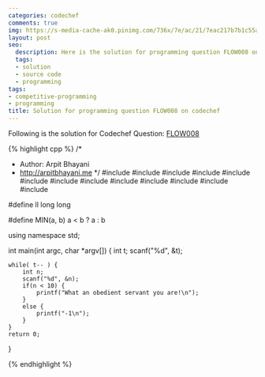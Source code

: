 ```yaml
---
categories: codechef
comments: true
img: https://s-media-cache-ak0.pinimg.com/736x/7e/ac/21/7eac217b7b1c55ab7fd56758e4e181be.jpg
layout: post
seo:
  description: Here is the solution for programming question FLOW008 on codechef
  tags:
  - solution
  - source code
  - programming
tags:
- competitive-programming
- programming
title: Solution for programming question FLOW008 on codechef
---
```


Following is the solution for Codechef Question: [FLOW008](https://www.codechef.com/problems/FLOW008)

{% highlight cpp %}
/*
 *  Author: Arpit Bhayani
 *  http://arpitbhayani.me
 */
#include <cmath>
#include <cstdio>
#include <cstdlib>
#include <climits>
#include <deque>
#include <iostream>
#include <list>
#include <limits>
#include <map>
#include <queue>
#include <set>
#include <stack>
#include <vector>

#define ll long long

#define MIN(a, b) a < b ? a : b

using namespace std;

int main(int argc, char *argv[]) {
    int t;
    scanf("%d", &t);

    while( t-- ) {
        int n;
        scanf("%d", &n);
        if(n < 10) {
            printf("What an obedient servant you are!\n");
        }
        else {
            printf("-1\n");
        }
    }
    return 0;
}

{% endhighlight %}
